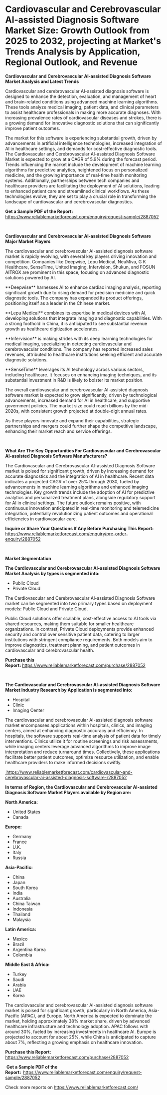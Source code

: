 <p><h1>Cardiovascular and Cerebrovascular AI-assisted Diagnosis Software Market Size: Growth Outlook from 2025 to 2032, projecting at Market's Trends Analysis by Application, Regional Outlook, and Revenue</h1></p><p><strong>Cardiovascular and Cerebrovascular AI-assisted Diagnosis Software Market Analysis and Latest Trends</strong></p>
<p><p>Cardiovascular and cerebrovascular AI-assisted diagnosis software is designed to enhance the detection, evaluation, and management of heart and brain-related conditions using advanced machine learning algorithms. These tools analyze medical imaging, patient data, and clinical parameters to assist healthcare professionals in making more accurate diagnoses. With increasing prevalence rates of cardiovascular diseases and strokes, there is a growing demand for innovative diagnostic solutions that can significantly improve patient outcomes.</p><p>The market for this software is experiencing substantial growth, driven by advancements in artificial intelligence technologies, increased integration of AI in healthcare settings, and demands for cost-effective diagnostic tools. The Cardiovascular and Cerebrovascular AI-assisted Diagnosis Software Market is expected to grow at a CAGR of 5.9% during the forecast period. Trends influencing the market include the development of machine learning algorithms for predictive analytics, heightened focus on personalized medicine, and the growing importance of real-time health monitoring systems. Additionally, partnerships between tech companies and healthcare providers are facilitating the deployment of AI solutions, leading to enhanced patient care and streamlined clinical workflows. As these technologies evolve, they are set to play a crucial role in transforming the landscape of cardiovascular and cerebrovascular diagnostics.</p></p>
<p><strong>Get a Sample PDF of the Report:&nbsp;</strong> <a href="https://www.reliablemarketforecast.com/enquiry/request-sample/2887052?utm_campaign=2458&utm_medium=2&utm_source=Github&utm_content=ia&utm_term=13032025&utm_id=cardiovascular-and-cerebrovascular-ai-assisted-diagnosis-software">https://www.reliablemarketforecast.com/enquiry/request-sample/2887052</a></p>
<p>&nbsp;</p>
<p><strong>Cardiovascular and Cerebrovascular AI-assisted Diagnosis Software Major Market Players</strong></p>
<p><p>The cardiovascular and cerebrovascular AI-assisted diagnosis software market is rapidly evolving, with several key players driving innovation and competition. Companies like Deepwise, Lepu Medical, NeuMiva, G K Healthcare, SenseTime, United Imaging, Infervision, Shukun, and FOSUN AITROX are prominent in this space, focusing on advanced diagnostic solutions powered by AI.</p><p>**Deepwise** harnesses AI to enhance cardiac imaging analysis, reporting significant growth due to rising demand for precision medicine and quick diagnostic tools. The company has expanded its product offerings, positioning itself as a leader in the Chinese market. </p><p>**Lepu Medical** combines its expertise in medical devices with AI, developing solutions that integrate imaging and diagnostic capabilities. With a strong foothold in China, it is anticipated to see substantial revenue growth as healthcare digitization accelerates.</p><p>**Infervision** is making strides with its deep learning technologies for medical imaging, specializing in detecting cardiovascular and cerebrovascular conditions. The company has reported increased sales revenues, attributed to healthcare institutions seeking efficient and accurate diagnostic solutions.</p><p>**SenseTime** leverages its AI technology across various sectors, including healthcare. It focuses on enhancing imaging techniques, and its substantial investment in R&D is likely to bolster its market position.</p><p>The overall cardiovascular and cerebrovascular AI-assisted diagnosis software market is expected to grow significantly, driven by technological advancements, increased demand for AI in healthcare, and supportive government policies. The market size could reach billions by the mid-2020s, with consistent growth projected at double-digit annual rates.</p><p>As these players innovate and expand their capabilities, strategic partnerships and mergers could further shape the competitive landscape, enhancing their market reach and service offerings.</p></p>
<p>&nbsp;</p>
<p><strong>What Are The Key Opportunities For Cardiovascular and Cerebrovascular AI-assisted Diagnosis Software Manufacturers?</strong></p>
<p><p>The Cardiovascular and Cerebrovascular AI-assisted Diagnosis Software market is poised for significant growth, driven by increasing demand for accurate diagnostics and the integration of AI in healthcare. Recent data indicates a projected CAGR of over 25% through 2030, fueled by advancements in machine learning algorithms and enhanced imaging technologies. Key growth trends include the adoption of AI for predictive analytics and personalized treatment plans, alongside regulatory support for AI in clinical settings. The future outlook remains positive, with continuous innovation anticipated in real-time monitoring and telemedicine integration, potentially revolutionizing patient outcomes and operational efficiencies in cardiovascular care.</p></p>
<p><strong>Inquire or Share Your Questions If Any Before Purchasing This Report:</strong> <a href="https://www.reliablemarketforecast.com/enquiry/pre-order-enquiry/2887052?utm_campaign=2458&utm_medium=2&utm_source=Github&utm_content=ia&utm_term=13032025&utm_id=cardiovascular-and-cerebrovascular-ai-assisted-diagnosis-software">https://www.reliablemarketforecast.com/enquiry/pre-order-enquiry/2887052</a></p>
<p>&nbsp;</p>
<p><strong>Market Segmentation</strong></p>
<p><strong>The Cardiovascular and Cerebrovascular AI-assisted Diagnosis Software Market Analysis by types is segmented into:</strong></p>
<p><ul><li>Public Cloud</li><li>Private Cloud</li></ul></p>
<p><p>The Cardiovascular and Cerebrovascular AI-assisted Diagnosis Software market can be segmented into two primary types based on deployment models: Public Cloud and Private Cloud. </p><p>Public Cloud solutions offer scalable, cost-effective access to AI tools via shared resources, making them suitable for smaller healthcare organizations. In contrast, Private Cloud deployments provide enhanced security and control over sensitive patient data, catering to larger institutions with stringent compliance requirements. Both models aim to improve diagnostics, treatment planning, and patient outcomes in cardiovascular and cerebrovascular health.</p></p>
<p><strong>Purchase this Report:&nbsp;</strong><a href="https://www.reliablemarketforecast.com/purchase/2887052?utm_campaign=2458&utm_medium=2&utm_source=Github&utm_content=ia&utm_term=13032025&utm_id=cardiovascular-and-cerebrovascular-ai-assisted-diagnosis-software">https://www.reliablemarketforecast.com/purchase/2887052</a></p>
<p>&nbsp;</p>
<p><strong>The Cardiovascular and Cerebrovascular AI-assisted Diagnosis Software Market Industry Research by Application is segmented into:</strong></p>
<p><ul><li>Hospital</li><li>Clinic</li><li>Imaging Center</li></ul></p>
<p><p>The cardiovascular and cerebrovascular AI-assisted diagnosis software market encompasses applications within hospitals, clinics, and imaging centers, aimed at enhancing diagnostic accuracy and efficiency. In hospitals, the software supports real-time analysis of patient data for timely interventions. Clinics utilize it for routine screenings and risk assessments, while imaging centers leverage advanced algorithms to improve image interpretation and reduce turnaround times. Collectively, these applications facilitate better patient outcomes, optimize resource utilization, and enable healthcare providers to make informed decisions swiftly.</p></p>
<p><a href="https://www.reliablemarketforecast.com/cardiovascular-and-cerebrovascular-ai-assisted-diagnosis-software-r2887052?utm_campaign=2458&utm_medium=2&utm_source=Github&utm_content=ia&utm_term=13032025&utm_id=cardiovascular-and-cerebrovascular-ai-assisted-diagnosis-software">&nbsp;https://www.reliablemarketforecast.com/cardiovascular-and-cerebrovascular-ai-assisted-diagnosis-software-r2887052</a></p>
<p><strong>In terms of Region, the Cardiovascular and Cerebrovascular AI-assisted Diagnosis Software Market Players available by Region are:</strong></p>
<p>
    <p> <strong> North America: </strong>
        <ul>
            <li>United States</li>
            <li>Canada</li>
        </ul>
        </p> 
    <p> <strong> Europe: </strong>
        <ul>
            <li>Germany</li>
            <li>France</li>
            <li>U.K.</li>
            <li>Italy</li>
            <li>Russia</li>
        </ul>
        </p> 
    <p> <strong> Asia-Pacific: </strong>
        <ul>
            <li>China</li>
            <li>Japan</li>
            <li>South Korea</li>
            <li>India</li>
            <li>Australia</li>
            <li>China Taiwan</li>
            <li>Indonesia</li>
            <li>Thailand</li>
            <li>Malaysia</li>
        </ul>
        </p> 
    <p> <strong> Latin America: </strong>
        <ul>
            <li>Mexico</li>
            <li>Brazil</li>
            <li>Argentina Korea</li>
            <li>Colombia</li>
        </ul>
        </p> 
    <p> <strong> Middle East & Africa: </strong>
        <ul>
            <li>Turkey</li>
            <li>Saudi</li>
            <li>Arabia</li>
            <li>UAE</li>
            <li>Korea</li>
        </ul>
    </p>
    </p>
<p><p>The cardiovascular and cerebrovascular AI-assisted diagnosis software market is poised for significant growth, particularly in North America, Asia-Pacific (APAC), and Europe. North America is expected to dominate the market, holding approximately 38% market share, driven by advanced healthcare infrastructure and technology adoption. APAC follows with around 30%, fueled by increasing investments in healthcare AI. Europe is projected to account for about 25%, while China is anticipated to capture about 7%, reflecting a growing emphasis on healthcare innovation.</p></p>
<p><strong>Purchase this Report: </strong><a href="https://www.reliablemarketforecast.com/purchase/2887052?utm_campaign=2458&utm_medium=2&utm_source=Github&utm_content=ia&utm_term=13032025&utm_id=cardiovascular-and-cerebrovascular-ai-assisted-diagnosis-software">https://www.reliablemarketforecast.com/purchase/2887052</a></p>
<p>&nbsp;<strong>Get a Sample PDF of the Report:&nbsp;&nbsp;</strong><a href="https://www.reliablemarketforecast.com/enquiry/request-sample/2887052?utm_campaign=2458&utm_medium=2&utm_source=Github&utm_content=ia&utm_term=13032025&utm_id=cardiovascular-and-cerebrovascular-ai-assisted-diagnosis-software">https://www.reliablemarketforecast.com/enquiry/request-sample/2887052</a></p>
<p><strong></strong></p>
<p>Check more reports on <a href="https://www.reliablemarketforecast.com/?utm_campaign=2458&utm_medium=2&utm_source=Github&utm_content=ia&utm_term=13032025&utm_id=cardiovascular-and-cerebrovascular-ai-assisted-diagnosis-software">https://www.reliablemarketforecast.com/</a></p>